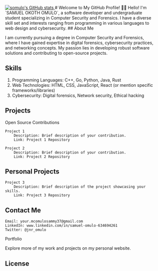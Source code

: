 <a href="https://github.com/FredMunene">
<img src="https://github-readme-stats.vercel.app/api?username=somulo1&show_icons=true&count_private=truetheme=dark#gh-dark-mode-only" alt="somulo's GitHub stats"/>
</a>
# Welcome to My GitHub Profile! 👨‍💻
Hello! I'm `SAMUEL OKOTH OMULO`, a software developer and undergraduate student specializing in Computer Security and Forensics. I have a diverse skill set and interests ranging from programming in various languages to web design and cybersecurity.
## About Me

I am currently pursuing a degree in Computer Security and Forensics, where I have gained expertise in digital forensics, cybersecurity practices, and networking concepts. My passion lies in developing robust software solutions and contributing to open-source projects.
## Skills

   1.  Programming Languages: C++, Go, Python, Java, Rust
   2. Web Technologies: HTML, CSS, JavaScript, React (or mention specific frameworks/libraries)
   3. Cybersecurity: Digital forensics, Network security, Ethical hacking
 

## Projects
Open Source Contributions

    Project 1
        Description: Brief description of your contribution.
        Link: Project 1 Repository

    Project 2
        Description: Brief description of your contribution.
        Link: Project 2 Repository

## Personal Projects

    Project 3
        Description: Brief description of the project showcasing your skills.
        Link: Project 3 Repository

## Contact Me

    Email: your.mcomulosammy37@gmail.com
    LinkedIn: www.linkedin.com/in/samuel-omulo-634694261
    Twitter: @jnr_omulo

Portfolio

Explore more of my work and projects on my personal website.
## License
